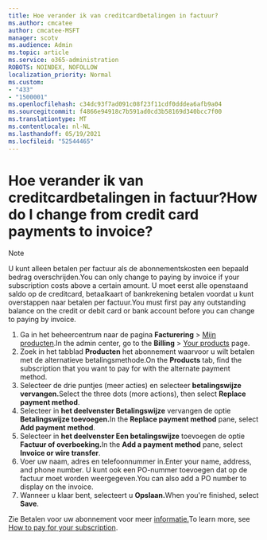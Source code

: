 ```yaml
---
title: Hoe verander ik van creditcardbetalingen in factuur?
ms.author: cmcatee
author: cmcatee-MSFT
manager: scotv
ms.audience: Admin
ms.topic: article
ms.service: o365-administration
ROBOTS: NOINDEX, NOFOLLOW
localization_priority: Normal
ms.custom:
- "433"
- "1500001"
ms.openlocfilehash: c34dc93f7ad091c08f23f11cdf0dddea6afb9a04
ms.sourcegitcommit: f4866e94918c7b591ad0cd3b58169d340bcc7f00
ms.translationtype: MT
ms.contentlocale: nl-NL
ms.lasthandoff: 05/19/2021
ms.locfileid: "52544465"
---
```

# <a name="how-do-i-change-from-credit-card-payments-to-invoice"></a><span data-ttu-id="63ed3-102">Hoe verander ik van creditcardbetalingen in factuur?</span><span class="sxs-lookup"><span data-stu-id="63ed3-102">How do I change from credit card payments to invoice?</span></span>

> [!NOTE]
> <span data-ttu-id="63ed3-103">U kunt alleen betalen per factuur als de abonnementskosten een bepaald bedrag overschrijden.</span><span class="sxs-lookup"><span data-stu-id="63ed3-103">You can only change to paying by invoice if your subscription costs above a certain amount.</span></span> <span data-ttu-id="63ed3-104">U moet eerst alle openstaand saldo op de creditcard, betaalkaart of bankrekening betalen voordat u kunt overstappen naar betalen per factuur.</span><span class="sxs-lookup"><span data-stu-id="63ed3-104">You must first pay any outstanding balance on the credit or debit card or bank account before you can change to paying by invoice.</span></span>

1. <span data-ttu-id="63ed3-105">Ga in het beheercentrum naar de pagina **Facturering** > [Mijn producten](https://go.microsoft.com/fwlink/p/?linkid=842054).</span><span class="sxs-lookup"><span data-stu-id="63ed3-105">In the admin center, go to the **Billing** > [Your products](https://go.microsoft.com/fwlink/p/?linkid=842054) page.</span></span>
2. <span data-ttu-id="63ed3-106">Zoek in het tabblad **Producten** het abonnement waarvoor u wilt betalen met de alternatieve betalingsmethode.</span><span class="sxs-lookup"><span data-stu-id="63ed3-106">On the **Products** tab, find the subscription that you want to pay for with the alternate payment method.</span></span>
3. <span data-ttu-id="63ed3-107">Selecteer de drie puntjes (meer acties) en selecteer **betalingswijze vervangen.**</span><span class="sxs-lookup"><span data-stu-id="63ed3-107">Select the three dots (more actions), then select **Replace payment method**.</span></span>
4. <span data-ttu-id="63ed3-108">Selecteer in **het deelvenster Betalingswijze** vervangen de optie **Betalingswijze toevoegen.**</span><span class="sxs-lookup"><span data-stu-id="63ed3-108">In the **Replace payment method** pane, select **Add payment method**.</span></span>
5. <span data-ttu-id="63ed3-109">Selecteer in **het deelvenster Een betalingswijze** toevoegen de optie **Factuur of overboeking.**</span><span class="sxs-lookup"><span data-stu-id="63ed3-109">In the **Add a payment method** pane, select **Invoice or wire transfer**.</span></span>
6. <span data-ttu-id="63ed3-110">Voer uw naam, adres en telefoonnummer in.</span><span class="sxs-lookup"><span data-stu-id="63ed3-110">Enter your name, address, and phone number.</span></span> <span data-ttu-id="63ed3-111">U kunt ook een PO-nummer toevoegen dat op de factuur moet worden weergegeven.</span><span class="sxs-lookup"><span data-stu-id="63ed3-111">You can also add a PO number to display on the invoice.</span></span>
7. <span data-ttu-id="63ed3-112">Wanneer u klaar bent, selecteert u **Opslaan.**</span><span class="sxs-lookup"><span data-stu-id="63ed3-112">When you're finished, select **Save**.</span></span>

<span data-ttu-id="63ed3-113">Zie Betalen voor uw abonnement voor meer [informatie.](/microsoft-365/commerce/billing-and-payments/pay-for-your-subscription)</span><span class="sxs-lookup"><span data-stu-id="63ed3-113">To learn more, see [How to pay for your subscription](/microsoft-365/commerce/billing-and-payments/pay-for-your-subscription).</span></span>